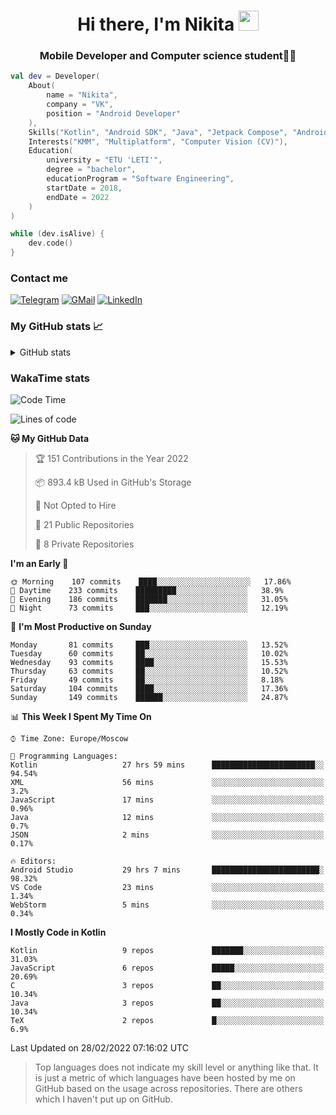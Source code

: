 <h1 align="center">
Hi there, I'm Nikita 
<img src="https://github.com/blackcater/blackcater/raw/main/images/Hi.gif" height="32"/>
</h1>
<h3 align="center">Mobile Developer and Computer science student👨‍💻</h3>

```kotlin
val dev = Developer(
    About(
        name = "Nikita",
        company = "VK",
        position = "Android Developer"
    ),
    Skills("Kotlin", "Android SDK", "Java", "Jetpack Compose", "Android Jetpack"),
    Interests("KMM", "Multiplatform", "Computer Vision (CV)"),
    Education(
        university = "ETU 'LETI'",
        degree = "bachelor",
        educationProgram = "Software Engineering",
        startDate = 2018,
        endDate = 2022
    )
)

while (dev.isAlive) {
    dev.code()
}
```

### Contact me

[![Telegram](https://img.shields.io/badge/Telegram-white?style=for-the-badge&logo=telegram&logoColor=29e9ea)](https://t.me/po4yka)
[![GMail](https://img.shields.io/badge/Gmail-white?style=for-the-badge&logo=gmail&logoColor=d14836)](mailto:pochaev.nik@gmail.com)
[![LinkedIn](https://img.shields.io/badge/linkedin%20-white.svg?&style=for-the-badge&logo=linkedin&logoColor=%230077B5)](https://www.linkedin.com/in/nikita-pochaev-415b5a1a1)

### My GitHub stats 📈

<details>
  <summary>GitHub stats</summary>
  <p align="center">
    <img src="https://github-readme-stats.vercel.app/api?username=po4yka&show_icons=true&theme=dark" />
  </p>
</details>

### WakaTime stats

<!--START_SECTION:waka-->
![Code Time](http://img.shields.io/badge/Code%20Time-2%2C275%20hrs%2036%20mins-blue)

![Lines of code](https://img.shields.io/badge/From%20Hello%20World%20I%27ve%20Written-1%20Million%20lines%20of%20code-blue)

**🐱 My GitHub Data** 

> 🏆 151 Contributions in the Year 2022
 > 
> 📦 893.4 kB Used in GitHub's Storage 
 > 
> 🚫 Not Opted to Hire
 > 
> 📜 21 Public Repositories 
 > 
> 🔑 8 Private Repositories  
 > 
**I'm an Early 🐤** 

```text
🌞 Morning    107 commits    ████░░░░░░░░░░░░░░░░░░░░░   17.86% 
🌆 Daytime    233 commits    █████████░░░░░░░░░░░░░░░░   38.9% 
🌃 Evening    186 commits    ███████░░░░░░░░░░░░░░░░░░   31.05% 
🌙 Night      73 commits     ███░░░░░░░░░░░░░░░░░░░░░░   12.19%

```
📅 **I'm Most Productive on Sunday** 

```text
Monday       81 commits     ███░░░░░░░░░░░░░░░░░░░░░░   13.52% 
Tuesday      60 commits     ██░░░░░░░░░░░░░░░░░░░░░░░   10.02% 
Wednesday    93 commits     ████░░░░░░░░░░░░░░░░░░░░░   15.53% 
Thursday     63 commits     ██░░░░░░░░░░░░░░░░░░░░░░░   10.52% 
Friday       49 commits     ██░░░░░░░░░░░░░░░░░░░░░░░   8.18% 
Saturday     104 commits    ████░░░░░░░░░░░░░░░░░░░░░   17.36% 
Sunday       149 commits    ██████░░░░░░░░░░░░░░░░░░░   24.87%

```


📊 **This Week I Spent My Time On** 

```text
⌚︎ Time Zone: Europe/Moscow

💬 Programming Languages: 
Kotlin                   27 hrs 59 mins      ███████████████████████░░   94.54% 
XML                      56 mins             ░░░░░░░░░░░░░░░░░░░░░░░░░   3.2% 
JavaScript               17 mins             ░░░░░░░░░░░░░░░░░░░░░░░░░   0.96% 
Java                     12 mins             ░░░░░░░░░░░░░░░░░░░░░░░░░   0.7% 
JSON                     2 mins              ░░░░░░░░░░░░░░░░░░░░░░░░░   0.17%

🔥 Editors: 
Android Studio           29 hrs 7 mins       ████████████████████████░   98.32% 
VS Code                  23 mins             ░░░░░░░░░░░░░░░░░░░░░░░░░   1.34% 
WebStorm                 5 mins              ░░░░░░░░░░░░░░░░░░░░░░░░░   0.34%

```

**I Mostly Code in Kotlin** 

```text
Kotlin                   9 repos             ███████░░░░░░░░░░░░░░░░░░   31.03% 
JavaScript               6 repos             █████░░░░░░░░░░░░░░░░░░░░   20.69% 
C                        3 repos             ██░░░░░░░░░░░░░░░░░░░░░░░   10.34% 
Java                     3 repos             ██░░░░░░░░░░░░░░░░░░░░░░░   10.34% 
TeX                      2 repos             █░░░░░░░░░░░░░░░░░░░░░░░░   6.9%

```



 Last Updated on 28/02/2022 07:16:02 UTC
<!--END_SECTION:waka-->

> Top languages does not indicate my skill level or anything like that. It is just a metric of which languages have been hosted by me on GitHub based on the usage across repositories. There are others which I haven't put up on GitHub.
